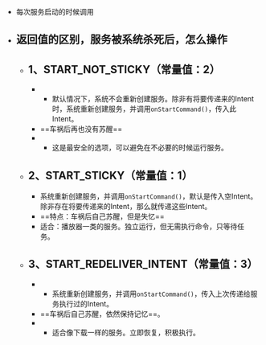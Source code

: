 - 每次服务启动的时候调用
- ## 返回值的区别，服务被系统杀死后，怎么操作
	- ## 1、START_NOT_STICKY（常量值：2）
		- - 默认情况下，系统不会重新创建服务。除非有将要传递来的Intent时，系统重新创建服务，并调用`onStartCommand()`，传入此Intent。
		- ==车祸后再也没有苏醒==
		- - 这是最安全的选项，可以避免在不必要的时候运行服务。
	- ## 2、START_STICKY（常量值：1）
		- 系统重新创建服务，并调用`onStartCommand()`，默认是传入空Intent。除非存在将要传递来的Intent，那么就传递这些Intent。
		- ==特点：车祸后自己苏醒，但是失忆==
		- 适合：播放器一类的服务。独立运行，但无需执行命令，只等待任务。
	- ## 3、START_REDELIVER_INTENT（常量值：3）
		- - 系统重新创建服务，并调用`onStartCommand()`，传入上次传递给服务执行过的Intent。
		- ==车祸后自己苏醒，依然保持记忆==。
		- - 适合像下载一样的服务。立即恢复，积极执行。